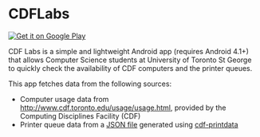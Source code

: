 CDFLabs
=======

<a href="https://play.google.com/store/apps/details?id=me.echeung.cdflabs">
  <img alt="Get it on Google Play"
       src="https://developer.android.com/images/brand/en_generic_rgb_wo_60.png" />
</a>

CDF Labs is a simple and lightweight Android app (requires Android 4.1+) that allows Computer Science students at University of Toronto St George to quickly check the availability of CDF computers and the printer queues.

This app fetches data from the following sources:
- Computer usage data from <http://www.cdf.toronto.edu/usage/usage.html>, provided by the Computing Disciplines Facility (CDF)
- Printer queue data from a [JSON file](http://www.cdf.toronto.edu/~g3cheunh/cdfprinters.json) generated using [cdf-printdata](https://github.com/arkon/cdf-printdata)
